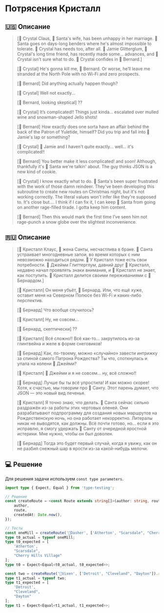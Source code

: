 # Потрясения Кристалл

## 🇺🇸 Описание

> [💋 Crystal Claus, 🎅 Santa's wife, has been unhappy in her marriage. 🎅 Santa goes on days-long
> benders where he's almost impossible to tolerate. 💋 Crystal has needs too, after all.
> 🪩 Jamie Glitterglum, 💋 Crystal's long time friend, has recently made some... advances, and 💋 Crystal
> isn't sure what to do. 💋 Crystal confides in 🎩 Bernard.]
>
> [💋 Crystal] He's gonna kill me, 🎩 Bernard. Or worse, he’ll leave me stranded at
> the North Pole with no Wi-Fi and zero prospects.
>
> [🎩 Bernard] Did anything actually happen though?
>
> [💋 Crystal] Well not exactly...
>
> [🎩 Bernard, looking skeptical] ??
>
> [💋 Crystal] It’s complicated!! Things just kinda... escalated over mulled wine and snowman-shaped Jello shots!
>
> [🎩 Bernard] How exactly does one sorta have an affair behind the back of the Patron of Yuletide, himself?
> Did you trip and fall into 🪩 Jamie's lap or something?
>
> [💋 Crystal] 🪩 Jamie and I haven't quite exactly... well... it's complicated!!
>
> [🎩 Bernard] You better make it less complicated! and soon! Although, thankfully it's 🎅 Santa we're talkin' about.
> The guy thinks JSON is a new kind of cookie.
>
> [💋 Crystal] I know exactly what to do. 🎅 Santa's been super frustrated with the work of those damn reindeer.
> They've been developing this subroutine to create new routes on Christmas night, but it's not working correctly.
> The literal values won't infer like they're supposed to. It's close but.... I think if I can fix it,
> I can keep 🎅 Santa from going on another rage-filled tirade. I gotta keep him content.
>
> [🎩 Bernard] Then this would mark the first time I’ve seen him not rage-punch a snow globe
> over the slightest inconvenience.

## 🇷🇺 Описание

> [💋 Кристалл Клаус, 🎅 жена Санты, несчастлива в браке. 🎅 Санта устраивает многодневные запои, во время которых
> с ним невозможно находиться рядом. 💋 У Кристалл тоже есть свои потребности. 🪩 Джейми Глиттерглум,
> давний друг 💋 Кристалл, недавно начал проявлять знаки внимания, и 💋 Кристалл не знает, как поступить.
> 💋 Кристалл делится своими переживаниями с 🎩 Бернардом.]
>
> [💋 Кристалл] Он меня убьёт, 🎩 Бернард. Или, что ещё хуже, оставит меня на Северном Полюсе без Wi-Fi и
> каких-либо перспектив.
>
> [🎩 Бернард] Что вообще случилось?
>
> [💋 Кристалл] Ну, не совсем...
>
> [🎩 Бернард, скептически] ??
>
> [💋 Кристалл] Всё сложно!! Всё как-то... закрутилось из-за глинтвейна и желе в форме снеговиков!
>
> [🎩 Бернард] Как, по-твоему, можно «случайно» завести интрижку за спиной самого Патрона Рождества?
> Ты что, споткнулась и упала на колени 🪩 Джейми?
>
> [💋 Кристалл] 🪩 Джейми и я не совсем... ну, всё сложно!!
>
> [🎩 Бернард] Лучше бы ты всё упростила! И как можно скорее! Хотя, к счастью, мы говорим про 🎅 Санту.
> Этот парень думает, что JSON — это новый вид печенья.
>
> [💋 Кристалл] Я точно знаю, что делать. 🎅 Санта сейчас сильно раздражён из-за работы этих чертовых оленей.
> Они разрабатывают подпрограмму для создания новых маршрутов на Рождественскую ночь, но она работает некорректно.
> Литералы никак не выводятся, как должны. Всё почти готово, но... если я это исправлю, я смогу удержать
> 🎅 Санту от очередной яростной истерики. Мне нужно, чтобы он был доволен.
>
> [🎩 Бернард] Тогда это будет первый случай, когда я увижу, как он не разбил снежный шар
> в ярости из-за какой-нибудь мелочи.

## 💻 Решение

Для решения задачи используем `const type parameters`.

```typescript
import type { Expect, Equal } from 'type-testing';

// Решение
const createRoute = <const Route extends string[]>(author: string, route: Route) => ({
    author,
    route,
    createdAt: Date.now(),
});

// Тесты
const oneMill = createRoute('💨Dasher', ['Atherton', "Scarsdale", "Cherry Hills Village"]).route;
type t0_actual = typeof oneMill;
type t0_expected = [
    'Atherton',
    "Scarsdale",
    "Cherry Hills Village"
];
type t0 = Expect<Equal<t0_actual, t0_expected>>;

const two = createRoute('🌟Vixen', ['Detroit', "Cleveland", "Dayton"]).route;
type t1_actual = typeof two;
type t1_expected = [
    'Detroit',
    "Cleveland",
    "Dayton"
];
type t1 = Expect<Equal<t1_actual, t1_expected>>;
```